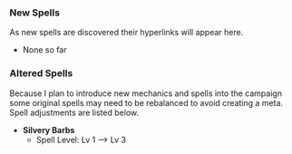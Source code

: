 ### New Spells
As new spells are discovered their hyperlinks will appear here.
- None so far
### Altered Spells
Because I plan to introduce new mechanics and spells into the campaign some original spells may need to be rebalanced to avoid creating a meta. Spell adjustments are listed below.
- **Silvery Barbs**
	- Spell Level: Lv 1 --> Lv 3